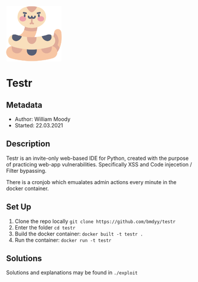 <img src="./static/images/python.png" width="150" height="150" />

# Testr

## Metadata
- Author: William Moody
- Started: 22.03.2021

## Description
Testr is an invite-only web-based IDE for Python, created with the purpose of practicing web-app vulnerabilities. Specifically XSS and Code injecetion / Filter bypassing.

There is a cronjob which emualates admin actions every minute in the docker container.

## Set Up
1. Clone the repo locally `git clone https://github.com/bmdyy/testr`
2. Enter the folder `cd testr`
3. Build the docker container: `docker built -t testr .`
4. Run the container: `docker run -t testr`

## Solutions
Solutions and explanations may be found in `./exploit`
